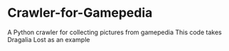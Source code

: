 # Crawler-for-Gamepedia
A Python crawler for collecting pictures from gamepedia
This code takes Dragalia Lost as an example
